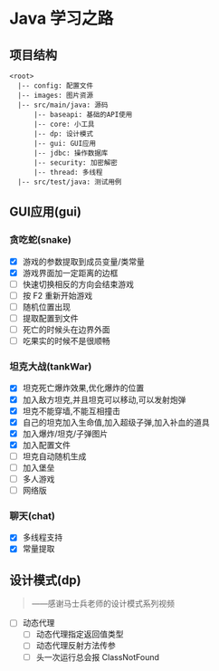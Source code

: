 # Java 学习之路

## 项目结构

```
<root>
  |-- config: 配置文件
  |-- images: 图片资源
  |-- src/main/java: 源码
      |-- baseapi: 基础的API使用
      |-- core: 小工具
      |-- dp: 设计模式
      |-- gui: GUI应用
      |-- jdbc: 操作数据库
      |-- security: 加密解密
      |-- thread: 多线程
  |-- src/test/java: 测试用例
```

## GUI应用(gui)

### 贪吃蛇(snake)

- [x] 游戏的参数提取到成员变量/类常量
- [x] 游戏界面加一定距离的边框
- [ ] 快速切换相反的方向会结束游戏
- [ ] 按 F2 重新开始游戏
- [ ] 随机位置出现
- [ ] 提取配置到文件
- [ ] 死亡的时候头在边界外面
- [ ] 吃果实的时候不是很顺畅

### 坦克大战(tankWar)

- [x] 坦克死亡爆炸效果,优化爆炸的位置
- [x] 加入敌方坦克,并且坦克可以移动,可以发射炮弹
- [x] 坦克不能穿墙,不能互相撞击
- [x] 自己的坦克加入生命值,加入超级子弹,加入补血的道具
- [x] 加入爆炸/坦克/子弹图片
- [x] 加入配置文件
- [ ] 坦克自动随机生成
- [ ] 加入堡垒
- [ ] 多人游戏
- [ ] 网络版

### 聊天(chat)

- [x] 多线程支持
- [x] 常量提取

## 设计模式(dp)

> ——感谢马士兵老师的设计模式系列视频

- [ ] 动态代理
  - [ ] 动态代理指定返回值类型
  - [ ] 动态代理反射方法传参
  - [ ] 头一次运行总会报 ClassNotFound
